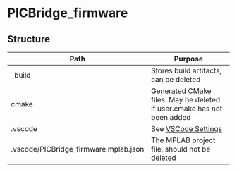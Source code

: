 
# PICBridge_firmware

## Structure


| Path                                  | Purpose                                                                 |
|---------------------------------------|-------------------------------------------------------------------------|
| _build                                | Stores build artifacts, can be deleted                                  |
| cmake                                 | Generated [CMake](https://cmake.org/) files. May be deleted if user.cmake has not been added |
| .vscode                               | See [VSCode Settings](https://code.visualstudio.com/docs/getstarted/settings) |
| .vscode/PICBridge_firmware.mplab.json | The MPLAB project file, should not be deleted                        |

